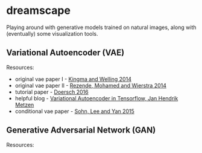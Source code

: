 # dreamscape
Playing around with generative models trained on natural images, along with (eventually) some visualization tools.

## Variational Autoencoder (VAE)
Resources:
* original vae paper I - [Kingma and Welling 2014](https://arxiv.org/abs/1312.6114)
* original vae paper II - [Rezende, Mohamed and Wierstra 2014](https://arxiv.org/abs/1401.4082)
* tutorial paper - [Doersch 2016](https://arxiv.org/pdf/1606.05908v2.pdf)
* helpful blog - [Variational Autoencoder in Tensorflow, Jan Hendrik Metzen](https://jmetzen.github.io/2015-11-27/vae.html)
* conditional vae paper - [Sohn, Lee and Yan 2015](https://papers.nips.cc/paper/5775-learning-structured-output-representation-using-deep-conditional-generative-models)

## Generative Adversarial Network (GAN)
Resources:

